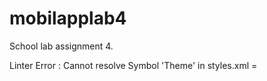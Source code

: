 # mobilapplab4
School lab assignment 4.

Linter Error : Cannot resolve Symbol 'Theme' in styles.xml = <style name="AppTheme" parent="Theme.AppCompat.Light.DarkActionBar">

Accordin to https://developer.android.com/guide/topics/ui/look-and-feel/themes This is right syntax, and the app works, without throwing any build exception/error.

Linter Error : 'Incompatible Gradle Versions' : Newest version of com.firebaseui:firebase-ui-database/auth is incompatible with deployed sdkversion 27. Search of compatible version, and got 3.3.0. This version synced and builds. But the Linter throws error, and suggest too switch to to appcompat-v7:27.1.1 instead of appcompat-v7:27.1.0 , but then I get Sync error instead. Current libs is accepted by gradle sync/build - Lint also complains about Obsolete build, but this build support current SdkVersion for my phone.

Lint throws warnings on test cases set up by android studio.

Lint throws many Spelling typos : e.g project package name : 'com.example.havardmj.chatapplication'

The Idea:

Users of the app can post text messages that are seen by everyone. The app is like a single chat room, that everyone having the app installed, participates in. When the app is in foreground, it works as real-time chat app, ie. messages appear as they happen, and the user can enter new messages. Self-messages should appear in the view, too. When the app is not in the foreground, the background service should periodically check for new messages (time to pull configured by preferences, similar to Lab 2). When new message is available, the Notification should be used, to communicate that to the user. The user can start the foreground activity from the Notification.

Checklist:

The repo URL is correct. The project has a Readme file. 

 The code is well structured, and well organised. 

 There are no secret credentials in the repository. 

 There are no Linter warnings, or, the warnings are documented and justified in the project Readme file. 

 The app starts and provides a user with a unique global nickname, that the user can edit/modify.

 The user is not able to modify previously chosen Nickname, after accepting it.  The nickname is stored in private preferences of the app. 

 The main screen of the app has two tabs with nice icons: Messages Feed, and Friends List. (Note: Everyone is everyone's friend and everyone follows everyone - one global chat room).

 The user can enter new message from the Feed tab. This can be achieved either inlined with the message list (the UI has the messages list and a TextEdit field with the button), or, through an Action Button that opens up a message editor/submit ability as separate from the List of messages. Discuss with the app author the choice they have made. 

 When new message is typed and submitted it automatically shows up in the message feed. (Note: self-messages are shown)

 When new message is typed and submitted it automatically shows up in the messages for the user nickname in the Friends list. 

 When the second app is installed (phone or emulator), the two participants can see each other messages, and they are shown in Friends List view. 

 The Friends List tab lists nicknames ONCE only (no duplications).

 When the app is gone from foreground, and new message is posted by another user, within the predefined timeframe, the background service will post a Notification that shows up on the user phone. The notification can be used to open the app (or bring it back to the foreground).


